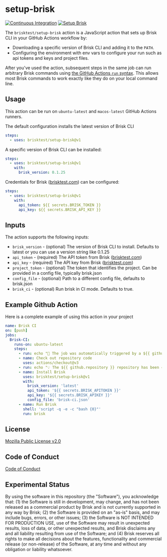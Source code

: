 # setup-brisk

[![Continuous Integration](https://github.com/brisktest/setup-brisk/actions/workflows/continuous-integration.yml/badge.svg)](https://github.com/brisktest/setup-brisk/actions/workflows/continuous-integration.yml)
[![Setup Brisk](https://github.com/brisktest/setup-brisk/actions/workflows/setup-brisk.yml/badge.svg)](https://github.com/brisktest/setup-brisk/actions/workflows/setup-brisk.yml)

The `brisktest/setup-brisk` action is a JavaScript action that sets up Brisk CLI in your GitHub Actions workflow by:

- Downloading a specific version of Brisk CLI and adding it to the `PATH`.
- Configuring the environment with env vars to configure your run such as api tokens and keys and project files.

After you've used the action, subsequent steps in the same job can run arbitrary Brisk commands using [the GitHub Actions `run` syntax](https://docs.github.com/en/actions/using-workflows/workflow-syntax-for-github-actions#jobsjob_idstepsrun). This allows most Brisk commands to work exactly like they do on your local command line.

## Usage

This action can be run on `ubuntu-latest` and `macos-latest` GitHub Actions runners.

The default configuration installs the latest version of Brisk CLI

```yaml
steps:
  - uses: brisktest/setup-brisk@v1
```

A specific version of Brisk CLI can be installed:

```yaml
steps:
  - uses: brisktest/setup-brisk@v1
    with:
      brisk_version: 0.1.25
```

Credentials for Brisk ([brisktest.com](https://brisktest.com/)) can be configured:

```yaml
steps:
  - uses: brisktest/setup-brisk@v1
    with:
      api_token: ${{ secrets.BRISK_TOKEN }}
      api_key: ${{ secrets.BRISK_API_KEY }}
```

## Inputs

The action supports the following inputs:

- `brisk_version` - (optional) The version of Brisk CLI to install. Defaults to latest or you can use a version string like 0.1.25
- `api_token` - (required) The API token from Brisk ([brisktest.com](https://brisktest.com/))
- `api_key` - (required) The API key from Brisk ([brisktest.com](https://brisktest.com/))
- `project_token` - (optional) The token that identifies the project. Can be provided in a config file, typically brisk.json
- `config_file` - (optional) Path to a different config file, defaults to brisk.json
- `brisk_ci` - (optional) Run brisk in CI mode. Defaults to true.

## Example Github Action

Here is a complete example of using this action in your project

```yaml
name: Brisk CI
on: [push]
jobs:
  Brisk-CI:
    runs-on: ubuntu-latest
    steps:
      - run: echo "🎉 The job was automatically triggered by a ${{ github.event_name }} event."
      - name: Check out repository code
        uses: actions/checkout@v3
      - run: echo "💡 The ${{ github.repository }} repository has been cloned to the runner."
      - name: Install Brisk
        uses: brisktest/setup-brisk@v1
        with:
          brisk_version: 'latest'
          api_token: '${{ secrets.BRISK_APITOKEN }}'
          api_key: '${{ secrets.BRISK_APIKEY }}'
          config_file: 'brisk-ci.json'
      - name: Run Brisk
        shell: 'script -q -e -c "bash {0}"'
        run: brisk
```

## License

[Mozilla Public License v2.0](LICENSE)

## Code of Conduct

[Code of Conduct](CODE_OF_CONDUCT.md)

## Experimental Status

By using the software in this repository (the "Software"), you acknowledge that: (1) the Software is still in development, may change, and has not been released as a commercial product by Brisk and is not currently supported in any way by Brisk; (2) the Software is provided on an "as-is" basis, and may include bugs, errors, or other issues; (3) the Software is NOT INTENDED FOR PRODUCTION USE, use of the Software may result in unexpected results, loss of data, or other unexpected results, and Brisk disclaims any and all liability resulting from use of the Software; and (4) Brisk reserves all rights to make all decisions about the features, functionality and commercial release (or non-release) of the Software, at any time and without any obligation or liability whatsoever.
